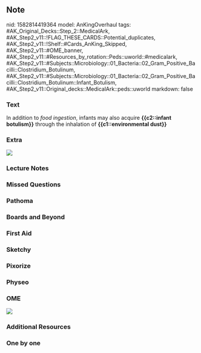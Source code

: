## Note
nid: 1582814419364
model: AnKingOverhaul
tags: #AK_Original_Decks::Step_2::MedicalArk, #AK_Step2_v11::!FLAG_THESE_CARDS::Potential_duplicates, #AK_Step2_v11::!Shelf::#Cards_AnKing_Skipped, #AK_Step2_v11::#OME_banner, #AK_Step2_v11::#Resources_by_rotation::Peds::uworld::#medicalark, #AK_Step2_v11::#Subjects::Microbiology::01_Bacteria::02_Gram_Positive_Bacilli::Clostridium_Botulinum, #AK_Step2_v11::#Subjects::Microbiology::01_Bacteria::02_Gram_Positive_Bacilli::Clostridium_Botulinum::Infant_Botulism, #AK_Step2_v11::Original_decks::MedicalArk::peds::uworld
markdown: false

### Text
In addition to <i>food ingestion</i>, infants may also acquire
<b>{{c2::infant botulism}}</b> through the inhalation of
<b>{{c1::environmental dust}}</b>

### Extra
<img src="paste-b77b0ece7d2419a958251d655737af40e92e5fcf.jpg">

### Lecture Notes


### Missed Questions


### Pathoma


### Boards and Beyond


### First Aid


### Sketchy


### Pixorize


### Physeo


### OME
<div class="ome-widget">
  <a href="https://onlinemeded.org?ref=anki"><img src=
  "_OME_AnkiFlashcards_General_7.png"></a>
</div>

### Additional Resources


### One by one

